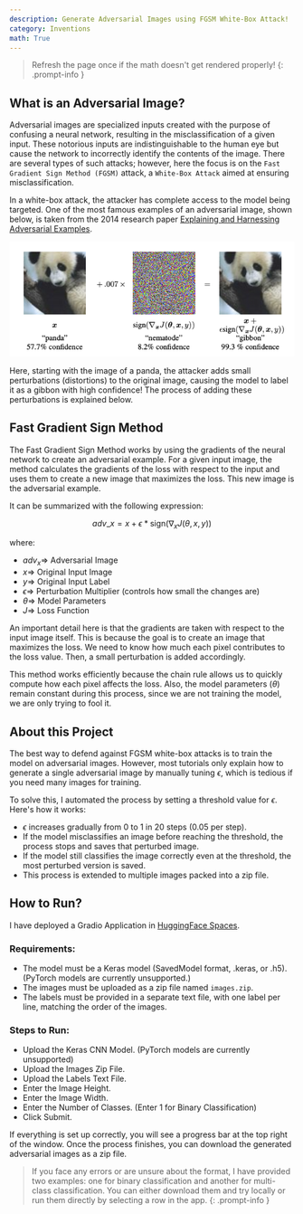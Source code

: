 ```yaml
---
description: Generate Adversarial Images using FGSM White-Box Attack!
category: Inventions
math: True
---
```


> Refresh the page once if the math doesn't get rendered properly!
{: .prompt-info }

## What is an Adversarial Image?

Adversarial images are specialized inputs created with the purpose of confusing a neural network, resulting in the misclassification of a given input. These notorious inputs are indistinguishable to the human eye but cause the network to incorrectly identify the contents of the image. There are several types of such attacks; however, here the focus is on the `Fast Gradient Sign Method (FGSM)` attack, a `White-Box Attack` aimed at ensuring misclassification.

In a white-box attack, the attacker has complete access to the model being targeted. One of the most famous examples of an adversarial image, shown below, is taken from the 2014 research paper [Explaining and Harnessing Adversarial Examples](https://arxiv.org/abs/1412.6572).

![Image](assets/img/posts/Adversarial_Images_Generator/1.png)

Here, starting with the image of a panda, the attacker adds small perturbations (distortions) to the original image, causing the model to label it as a gibbon with high confidence! The process of adding these perturbations is explained below.

## Fast Gradient Sign Method

The Fast Gradient Sign Method works by using the gradients of the neural network to create an adversarial example. For a given input image, the method calculates the gradients of the loss with respect to the input and uses them to create a new image that maximizes the loss. This new image is the adversarial example.

It can be summarized with the following expression:

$$adv\_x = x + \epsilon*\text{sign}(\nabla_xJ(\theta, x, y))$$

where:
* $adv_x \Rightarrow$ Adversarial Image
* $x \Rightarrow$ Original Input Image
* $y \Rightarrow$ Original Input Label
* $\epsilon \Rightarrow$ Perturbation Multiplier (controls how small the changes are)
* $\theta \Rightarrow$ Model Parameters
* $J \Rightarrow$ Loss Function

An important detail here is that the gradients are taken with respect to the input image itself. This is because the goal is to create an image that maximizes the loss. We need to know how much each pixel contributes to the loss value. Then, a small perturbation is added accordingly.

This method works efficiently because the chain rule allows us to quickly compute how each pixel affects the loss. Also, the model parameters ($\theta$) remain constant during this process, since we are not training the model, we are only trying to fool it.

## About this Project

The best way to defend against FGSM white-box attacks is to train the model on adversarial images.
However, most tutorials only explain how to generate a single adversarial image by manually tuning $\epsilon$, which is tedious if you need many images for training.

To solve this, I automated the process by setting a threshold value for $\epsilon$. Here's how it works:
* $\epsilon$ increases gradually from 0 to 1 in 20 steps (0.05 per step).
* If the model misclassifies an image before reaching the threshold, the process stops and saves that perturbed image.
* If the model still classifies the image correctly even at the threshold, the most perturbed version is saved.
* This process is extended to multiple images packed into a zip file.

## How to Run?

I have deployed a Gradio Application in [HuggingFace Spaces](https://huggingface.co/spaces/Navam9530/Adversarial_Images_Generator).

### Requirements:
* The model must be a Keras model (SavedModel format, .keras, or .h5). (PyTorch models are currently unsupported.)
* The images must be uploaded as a zip file named `images.zip`.
* The labels must be provided in a separate text file, with one label per line, matching the order of the images.

### Steps to Run:
* Upload the Keras CNN Model. (PyTorch models are currently unsupported)
* Upload the Images Zip File.
* Upload the Labels Text File.
* Enter the Image Height.
* Enter the Image Width.
* Enter the Number of Classes. (Enter 1 for Binary Classification)
* Click Submit.

If everything is set up correctly, you will see a progress bar at the top right of the window. Once the process finishes, you can download the generated adversarial images as a zip file.

> If you face any errors or are unsure about the format, I have provided two examples: one for binary classification and another for multi-class classification. You can either download them and try locally or run them directly by selecting a row in the app.
{: .prompt-info }